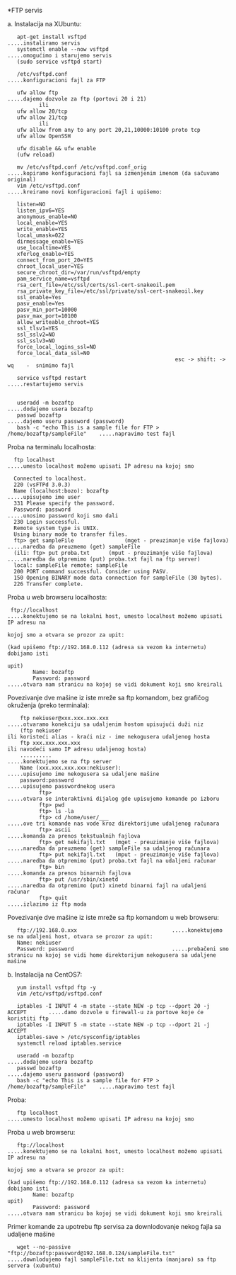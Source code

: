 *FTP servis

  a. Instalacija na XUbuntu:
  
       apt-get install vsftpd                                                     .....instaliramo servis 
       systemctl enable --now vsftpd                                              .....omogućimo i starujemo servis
       (sudo service vsftpd start)
       
       /etc/vsftpd.conf                                                           .....konfiguracioni fajl za FTP 
   
       ufw allow ftp                                                              .....dajemo dozvole za ftp (portovi 20 i 21)
              ili
       ufw allow 20/tcp
       ufw allow 21/tcp 
              ili                                                                 
       ufw allow from any to any port 20,21,10000:10100 proto tcp
       ufw allow OpenSSH                                                       
       
       ufw disable && ufw enable
       (ufw reload)

       mv /etc/vsftpd.conf /etc/vsftpd.conf_orig                                  .....kopiramo konfiguracioni fajl sa izmenjenim imenom (da sačuvamo original)
       vim /etc/vsftpd.conf                                                       .....kreiramo novi konfiguracioni fajl i upišemo:
       
       listen=NO
       listen_ipv6=YES
       anonymous_enable=NO
       local_enable=YES
       write_enable=YES
       local_umask=022
       dirmessage_enable=YES
       use_localtime=YES
       xferlog_enable=YES
       connect_from_port_20=YES
       chroot_local_user=YES
       secure_chroot_dir=/var/run/vsftpd/empty
       pam_service_name=vsftpd
       rsa_cert_file=/etc/ssl/certs/ssl-cert-snakeoil.pem
       rsa_private_key_file=/etc/ssl/private/ssl-cert-snakeoil.key
       ssl_enable=Yes
       pasv_enable=Yes
       pasv_min_port=10000
       pasv_max_port=10100
       allow_writeable_chroot=YES
       ssl_tlsv1=YES
       ssl_sslv2=NO
       ssl_sslv3=NO
       force_local_logins_ssl=NO
       force_local_data_ssl=NO                            
                                                         esc -> shift: -> wq    -  snimimo fajl   
        
       service vsftpd restart                                                     .....restartujemo servis
        

       useradd -m bozaftp                                                         .....dodajemo usera bozaftp
       passwd bozaftp                                                             .....dajemo useru password (password)
       bash -c "echo This is a sample file for FTP > /home/bozaftp/sampleFile"    .....napravimo test fajl


Proba na terminalu localhosta:

      ftp localhost                                                                     .....umesto localhost možemo upisati IP adresu na kojoj smo
                                                                                           
      Connected to localhost.
      220 (vsFTPd 3.0.3)
      Name (localhost:bozo): bozaftp                                                    .....upisujemo ime user
      331 Please specify the password.
      Password: password                                                                .....unosimo password koji smo dali
      230 Login successful.
      Remote system type is UNIX.
      Using binary mode to transfer files.
      ftp> get sampleFile                (mget - preuzimanje više fajlova)              .....naredba da preuzmemo (get) sampleFile
      (ili: ftp> put proba.txt      (mput - preuzimanje više fajlova)              .....naredba da otpremimo (put) proba.txt fajl na ftp server)
      local: sampleFile remote: sampleFile
      200 PORT command successful. Consider using PASV.
      150 Opening BINARY mode data connection for sampleFile (30 bytes).
      226 Transfer complete.


Proba u web browseru localhosta:

     ftp://localhost                                                                   .....konektujemo se na lokalni host, umesto localhost možemo upisati IP adresu na 
                                                                                       kojoj smo a otvara se prozor za upit:
                                                                                       (kad upišemo ftp://192.168.0.112 (adresa sa vezom ka internetu) dobijamo isti 
                                                                                       upit)
            Name: bozaftp                                                              
            Password: password                                                    .....otvara nam stranicu na kojoj se vidi dokument koji smo kreirali

 
        
Povezivanje dve mašine iz iste mreže sa ftp komandom, bez grafičog okruženja (preko terminala):
        
        ftp nekiuser@xxx.xxx.xxx.xxx                                        .....otvaramo konekciju sa udaljenim hostom upisujući duži niz 
        (ftp nekiuser                                                            ili koristeći alias - kraći niz - ime nekogusera udaljenog hosta 
        ftp xxx.xxx.xxx.xxx                                                      ili navodeći samo IP adresu udaljenog hosta)
        ..........                                                          .....konektujemo se na ftp server
        Name (xxx.xxx.xxx.xxx:nekiuser):                                         .....upisujemo ime nekogusera sa udaljene mašine
        password:password                                                        .....upisujemo passwordnekog usera
              ftp>                                                               .....otvara se interaktivni dijalog gde upisujemo komande po izboru
              ftp> pwd
              ftp> ls -la
              ftp> cd /home/user/___                                              .....ove tri komande nas vode kroz direktorijume udaljenog računara
              ftp> ascii                                                          .....komanda za prenos tekstualnih fajlova
              ftp> get nekifajl.txt   (mget - preuzimanje više fajlova)           .....naredba da preuzmemo (get) sampleFile sa udaljenog računara
              ftp> put nekifajl.txt   (mput - preuzimanje više fajlova)           .....naredba da otpremimo (put) proba.txt fajl na udaljeni računar
              ftp> bin                                                            .....komanda za prenos binarnih fajlova
              ftp> put /usr/sbin/xinetd                                           .....naredba da otpremimo (put) xinetd binarni fajl na udaljeni računar 
              ftp> quit                                                           .....izlazimo iz ftp moda
              
Povezivanje dve mašine iz iste mreže sa ftp komandom u web browseru:

       ftp://192.168.0.xxx                              .....konektujemo se na udaljeni host, otvara se prozor za upit:
       Name: nekiuser                                                              
       Password: password                               .....prebačeni smo stranicu na kojoj se vidi home direktorijum nekogusera sa udaljene mašine
 
 
  b. Instalacija na CentOS7:

       yum install vsftpd ftp -y         
       vim /etc/vsftpd/vsftpd.conf       

       iptables -I INPUT 4 -m state --state NEW -p tcp --dport 20 -j ACCEPT       .....damo dozvole u firewall-u za portove koje će koristiti ftp
       iptables -I INPUT 5 -m state --state NEW -p tcp --dport 21 -j ACCEPT
       iptables-save > /etc/sysconfig/iptables
       systemctl reload iptables.service
       
       useradd -m bozaftp                                                         .....dodajemo usera bozaftp
       passwd bozaftp                                                             .....dajemo useru password (password)
       bash -c "echo This is a sample file for FTP > /home/bozaftp/sampleFile"    .....napravimo test fajl
            
Proba:

       ftp localhost                                                                     .....umesto localhost možemo upisati IP adresu na kojoj smo
    
    
Proba u web browseru:

       ftp://localhost                                                                   .....konektujemo se na lokalni host, umesto localhost možemo upisati IP adresu na 
                                                                                       kojoj smo a otvara se prozor za upit:
                                                                                       (kad upišemo ftp://192.168.0.112 (adresa sa vezom ka internetu) dobijamo isti   
            Name: bozaftp                                                              upit)
            Password: password                                                    .....otvara nam stranicu ba kojoj se vidi dokument koji smo kreirali
            
       
Primer komande za upotrebu ftp servisa za downlodovanje nekog fajla sa udaljene mašine 

       wget --no-passive "ftp://bozaftp:password@192.168.0.124/sampleFile.txt"  .....downlodujemo fajl sampleFile.txt na klijenta (manjaro) sa ftp servera (xubuntu)

